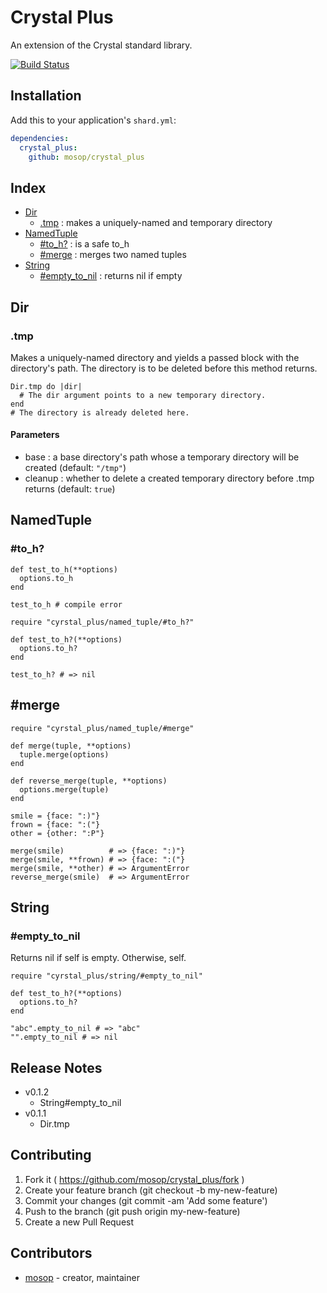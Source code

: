 # Crystal Plus

An extension of the Crystal standard library.

[![Build Status](https://travis-ci.org/mosop/crystal_plus.svg?branch=master)](https://travis-ci.org/mosop/crystal_plus)

## Installation

Add this to your application's `shard.yml`:

```yaml
dependencies:
  crystal_plus:
    github: mosop/crystal_plus
```

## Index

* [Dir](#dir)
  * [.tmp](#dir.tmp) : makes a uniquely-named and temporary directory
* [NamedTuple](#named_tuple)
  * [#to_h?](#named_tuple#to_h?) : is a safe to_h
  * [#merge](#naemd_tuple#merge) : merges two named tuples
* [String](#string)
  * [#empty_to_nil](#string#empty_to_nil) : returns nil if empty

## Dir

<a name="dir"></a>

### .tmp

<a name="dir.tmp"></a>

Makes a uniquely-named directory and yields a passed block with the directory's path. The directory is to be deleted before this method returns.

```crystal
Dir.tmp do |dir|
  # The dir argument points to a new temporary directory.
end
# The directory is already deleted here.
```

#### Parameters

* base : a base directory's path whose a temporary directory will be created (default: `"/tmp"`)
* cleanup : whether to delete a created temporary directory before .tmp returns (default: `true`)

## NamedTuple

<a name="named_tuple"></a>

### #to_h?

<a name="naemd_tuple#to_h?"></a>

```crystal
def test_to_h(**options)
  options.to_h
end

test_to_h # compile error
```

```crystal
require "cyrstal_plus/named_tuple/#to_h?"

def test_to_h?(**options)
  options.to_h?
end

test_to_h? # => nil
```

## #merge

<a name="named_tuple#merge"></a>

```crystal
require "cyrstal_plus/named_tuple/#merge"

def merge(tuple, **options)
  tuple.merge(options)
end

def reverse_merge(tuple, **options)
  options.merge(tuple)
end

smile = {face: ":)"}
frown = {face: ":("}
other = {other: ":P"}

merge(smile)          # => {face: ":)"}
merge(smile, **frown) # => {face: ":("}
merge(smile, **other) # => ArgumentError
reverse_merge(smile)  # => ArgumentError
```

## String

<a name="string"></a>

### #empty_to_nil

<a name="string#empty_to_nil"></a>

Returns nil if self is empty. Otherwise, self.

```crystal
require "cyrstal_plus/string/#empty_to_nil"

def test_to_h?(**options)
  options.to_h?
end

"abc".empty_to_nil # => "abc"
"".empty_to_nil # => nil
```

## Release Notes

* v0.1.2
  * String#empty_to_nil
* v0.1.1
  * Dir.tmp

## Contributing

1. Fork it ( https://github.com/mosop/crystal_plus/fork )
2. Create your feature branch (git checkout -b my-new-feature)
3. Commit your changes (git commit -am 'Add some feature')
4. Push to the branch (git push origin my-new-feature)
5. Create a new Pull Request

## Contributors

- [mosop](https://github.com/mosop) - creator, maintainer
